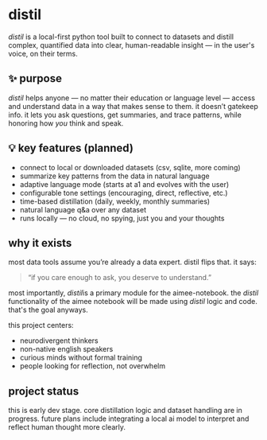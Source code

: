 # distil

*distil* is a local-first python tool built to connect to datasets and distill complex, quantified data into clear, human-readable insight — in the user's voice, on their terms.

## ✨ purpose

*distil* helps anyone — no matter their education or language level — access and understand data in a way that makes sense to them. it doesn’t gatekeep info. it lets you ask questions, get summaries, and trace patterns, while honoring how *you* think and speak.

## 💡 key features (planned)

- connect to local or downloaded datasets (csv, sqlite, more coming)
- summarize key patterns from the data in natural language
- adaptive language mode (starts at a1 and evolves with the user)
- configurable tone settings (encouraging, direct, reflective, etc.)
- time-based distillation (daily, weekly, monthly summaries)
- natural language q&a over any dataset
- runs locally — no cloud, no spying, just you and your thoughts

## why it exists

most data tools assume you’re already a data expert. distil flips that. it says:

> “if you care enough to ask, you deserve to understand.”

most importantly, *distil*is a primary module for the aimee-notebook. 
the *distil* functionality of the aimee notebook will be made using *distil* logic and code.
that's the goal anyways.

this project centers:
- neurodivergent thinkers 
- non-native english speakers 
- curious minds without formal training 
- people looking for reflection, not overwhelm

## project status

this is early dev stage. core distillation logic and dataset handling are in progress. future plans include integrating a local ai model to interpret and reflect human thought more clearly.


